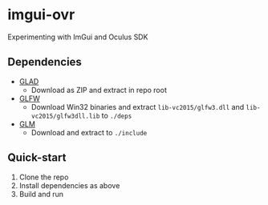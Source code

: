 # imgui-ovr
Experimenting with ImGui and Oculus SDK

## Dependencies
- [GLAD](http://glad.dav1d.de/#profile=compatibility&specification=gl&api=gl%3D4.3&api=gles1%3Dnone&api=gles2%3Dnone&api=glsc2%3Dnone&language=c&loader=on)
	- Download as ZIP and extract in repo root
- [GLFW](http://www.glfw.org/)
	- Download Win32 binaries and extract `lib-vc2015/glfw3.dll` and `lib-vc2015/glfw3dll.lib` to `./deps`
- [GLM](https://glm.g-truc.net/0.9.9/index.html)
	- Download and extract to `./include`

## Quick-start
1. Clone the repo
2. Install dependencies as above
3. Build and run